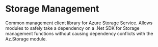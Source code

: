 # Storage Management
Common management client library for Azure Storage Service.  Allows modules to safely take a dependency on a .Net SDK for Storage management functions without causing dependency conflicts with the Az.Storage module.